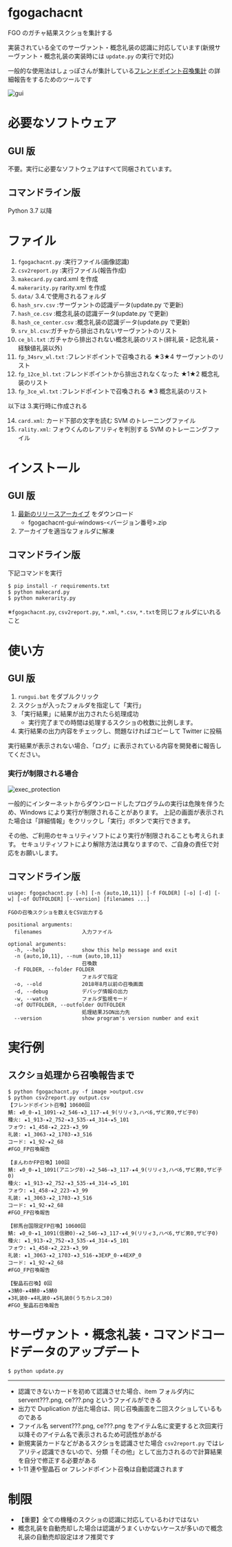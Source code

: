 # fgogachacnt

FGO のガチャ結果スクショを集計する

実装されている全てのサーヴァント・概念礼装の認識に対応しています(新規サーヴァント・概念礼装の実装時には `update.py` の実行で対応)

一般的な使用法はしょっぽさんが集計している[フレンドポイント召喚集計](https://sites.google.com/site/gurugurufgo/top/%E3%83%81%E3%83%A9%E3%82%B7%E3%81%AE%E8%A3%8F/%E3%83%95%E3%83%AC%E3%83%B3%E3%83%89%E3%83%9D%E3%82%A4%E3%83%B3%E3%83%88%E5%8F%AC%E5%96%9A%E9%9B%86%E8%A8%88?authuser=0) の詳細報告をするためのツールです

![gui](./gui/gui.png)

# 必要なソフトウェア

## GUI 版

不要。実行に必要なソフトウェアはすべて同梱されています。

## コマンドライン版

Python 3.7 以降

# ファイル

1. `fgogachacnt.py` :実行ファイル(画像認識)
2. `csv2report.py` :実行ファイル(報告作成)
3. `makecard.py` card.xml を作成
4. `makerarity.py` rarity.xml を作成
5. `data/` 3.4.で使用されるフォルダ
6. `hash_srv.csv` :サーヴァントの認識データ(update.py で更新)
7. `hash_ce.csv` :概念礼装の認識データ(update.py で更新)
8. `hash_ce_center.csv` :概念礼装の認識データ(update.py で更新)
9. `srv_bl.csv`:ガチャから排出されないサーヴァントのリスト
10. `ce_bl.txt` :ガチャから排出されない概念礼装のリスト(絆礼装・記念礼装・経験値礼装以外)
11. `fp_34srv_wl.txt` :フレンドポイントで召喚される ★3★4 サーヴァントのリスト
12. `fp_12ce_bl.txt` :フレンドポイントから排出されなくなった ★1★2 概念礼装のリスト
13. `fp_3ce_wl.txt` :フレンドポイントで召喚される ★3 概念礼装のリスト

以下は 3.実行時に作成される

14. `card.xml`: カード下部の文字を読む SVM のトレーニングファイル
15. `rality.xml`: フォウくんのレアリティを判別する SVM のトレーニングファイル

# インストール

## GUI 版

1. [最新のリリースアーカイブ](https://github.com/fgosc/fgogachacnt/releases) をダウンロード
   - fgogachacnt-gui-windows-\<バージョン番号\>.zip
2. アーカイブを適当なフォルダに解凍

## コマンドライン版

下記コマンドを実行

```
$ pip install -r requirements.txt
$ python makecard.py
$ python makerarity.py
```

※`fgogachacnt.py`, `csv2report.py`, `*.xml`, `*.csv`, `*.txt`を同じフォルダにいれること

# 使い方

## GUI 版

1. `rungui.bat` をダブルクリック
2. スクショが入ったフォルダを指定して「実行」
3. 「実行結果」に結果が出力されたら処理成功
   - 実行完了までの時間は処理するスクショの枚数に比例します。
4. 実行結果の出力内容をチェックし、問題なければコピーして Twitter に投稿

実行結果が表示されない場合、「ログ」に表示されている内容を開発者に報告してください。

### 実行が制限される場合

![exec_protection](./gui/exec_protection.png)

一般的にインターネットからダウンロードしたプログラムの実行は危険を伴うため、Windows により実行が制限されることがあります。
上記の画面が表示された場合は「詳細情報」をクリックし「実行」ボタンで実行できます。

その他、ご利用のセキュリティソフトにより実行が制限されることも考えられます。
セキュリティソフトにより解除方法は異なりますので、ご自身の責任で対応をお願いします。

## コマンドライン版

```
usage: fgogachacnt.py [-h] [-n {auto,10,11}] [-f FOLDER] [-o] [-d] [-w] [-of OUTFOLDER] [--version] [filenames ...]

FGOの召喚スクショを数えをCSV出力する

positional arguments:
  filenames             入力ファイル

optional arguments:
  -h, --help            show this help message and exit
  -n {auto,10,11}, --num {auto,10,11}
                        召喚数
  -f FOLDER, --folder FOLDER
                        フォルダで指定
  -o, --old             2018年8月以前の召喚画面
  -d, --debug           デバッグ情報の出力
  -w, --watch           フォルダ監視モード
  -of OUTFOLDER, --outfolder OUTFOLDER
                        処理結果JSON出力先
  --version             show program's version number and exit
```

# 実行例

## スクショ処理から召喚報告まで

```
$ python fgogachacnt.py -f image >output.csv
$ python csv2report.py output.csv
【フレンドポイント召喚】10600回
鯖: ★0_0-★1_1091-★2_546-★3_117-★4_9(リリィ3,ハベ6,ザビ男0,ザビ子0)
種火: ★1_913-★2_752-★3_535-★4_314-★5_101
フォウ: ★1_458-★2_223-★3_99
礼装: ★1_3063-★2_1703-★3_516
コード: ★1_92-★2_68
#FGO_FP召喚報告

【まんわかFP召喚】100回
鯖: ★0_0-★1_1091(アニング0)-★2_546-★3_117-★4_9(リリィ3,ハベ6,ザビ男0,ザビ子0)
種火: ★1_913-★2_752-★3_535-★4_314-★5_101
フォウ: ★1_458-★2_223-★3_99
礼装: ★1_3063-★2_1703-★3_516
コード: ★1_92-★2_68
#FGO_FP召喚報告

【邪馬台国限定FP召喚】10600回
鯖: ★0_0-★1_1091(信勝0)-★2_546-★3_117-★4_9(リリィ3,ハベ6,ザビ男0,ザビ子0)
種火: ★1_913-★2_752-★3_535-★4_314-★5_101
フォウ: ★1_458-★2_223-★3_99
礼装: ★1_3063-★2_1703-★3_516-★3EXP_0-★4EXP_0
コード: ★1_92-★2_68
#FGO_FP召喚報告

【聖晶石召喚】0回
★3鯖0-★4鯖0-★5鯖0
★3礼装0-★4礼装0-★5礼装0(うちカレスコ0)
#FGO_聖晶石召喚報告
```

# サーヴァント・概念礼装・コマンドコードデータのアップデート

```
$ python update.py
```

---

- 認識できないカードを初めて認識させた場合、item フォルダ内に servent???.png, ce???.png というファイルができる
- 出力で Duplication が出た場合は、同じ召喚画面を二回スクショしているものである
- ファイル名 servent???.png, ce???.png をアイテム名に変更すると次回実行以降そのアイテム名で表示されるため可読性があがる
- 新規実装カードなどがあるスクショを認識させた場合 `csv2report.py` ではレアリティ認識できないので、分類「その他」として出力されるので計算結果を自分で修正する必要がある
- 1-11 連や聖晶石 or フレンドポイント召喚は自動認識されます

# 制限

- 【重要】全ての機種のスクショの認識に対応しているわけではない
- 概念礼装を自動売却した場合は認識がうまくいかないケースが多いので概念礼装の自動売却設定はオフ推奨です
